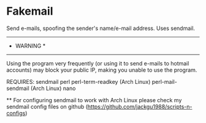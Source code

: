 Fakemail
========
Send e-mails, spoofing the sender's name/e-mail address. Uses sendmail.

***********
* WARNING *
***********
Using the program very frequently (or using it to send e-mails to hotmail accounts) may block your public IP, making you unable to use the program.

REQUIRES:
sendmail
perl
perl-term-readkey (Arch Linux)
perl-mail-sendmail (Arch Linux)
nano

** For configuring sendmail to work with Arch Linux please check my sendmail config files on github (https://github.com/jackgu1988/scripts-n-configs)
